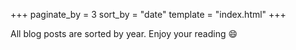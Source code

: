 +++
paginate_by = 3
sort_by = "date"
template = "index.html"
+++


All blog posts are sorted by year. Enjoy your reading :smile: